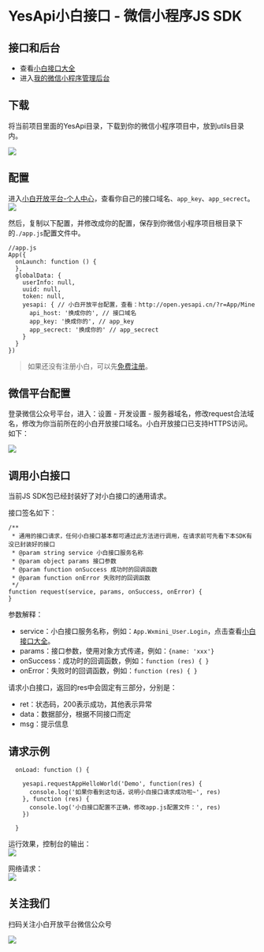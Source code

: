 # YesApi小白接口 - 微信小程序JS SDK

## 接口和后台

+ 查看[小白接口大全](http://api.yesapi.cn/docs.php)  
+ 进入[我的微信小程序管理后台](http://open.yesapi.cn/wxmini/)

## 下载
将当前项目里面的YesApi目录，下载到你的微信小程序项目中，放到utils目录内。

![](http://cdn7.okayapi.com/yesyesapi_20200319154349_9b2e2fb4f045da6efd33e32b244bb844.png)

## 配置
进入[小白开放平台-个人中心](http://open.yesapi.cn/?r=App/Mine)，查看你自己的接口域名、```app_key```、```app_secrect```。  
![](http://cdn7.okayapi.com/yesyesapi_20200319154611_81817001ebef0ca0db0d4764bf47c447.png)  

然后，复制以下配置，并修改成你的配置，保存到你微信小程序项目根目录下的```./app.js```配置文件中。  

```
//app.js
App({
  onLaunch: function () {
  },
  globalData: {
    userInfo: null,
    uuid: null,
    token: null,
    yesapi: { // 小白开放平台配置，查看：http://open.yesapi.cn/?r=App/Mine
      api_host: '换成你的', // 接口域名
      app_key: '换成你的', // app_key
      app_secrect: '换成你的' // app_secrect
    }
  }
})
```

> 如果还没有注册小白，可以先[免费注册](http://open.yesapi.cn/)。

## 微信平台配置

登录微信公众号平台，进入：设置 - 开发设置 - 服务器域名，修改request合法域名，修改为你当前所在的小白开放接口域名。小白开放接口已支持HTTPS访问。如下：  

![](http://cdn7.phalapi.net/20180325091907_c20c1b1cb2a0f9822c4faad47557be7c)  

## 调用小白接口

当前JS SDK包已经封装好了对小白接口的通用请求。  

接口签名如下：  
```
/**
 * 通用的接口请求，任何小白接口基本都可通过此方法进行调用，在请求前可先看下本SDK有没已封装好的接口
 * @param string service 小白接口服务名称
 * @param object params 接口参数
 * @param function onSuccess 成功时的回调函数
 * @param function onError 失败时的回调函数
 */
function request(service, params, onSuccess, onError) {
}
```

参数解释：  
 + service：小白接口服务名称，例如：```App.Wxmini_User.Login```，点击查看[小白接口大全](http://api.yesapi.cn/docs.html)。  
 + params：接口参数，使用对象方式传递，例如：```{name: 'xxx'}``` 
 + onSuccess：成功时的回调函数，例如：```function (res) { }```
 + onError：失败时的回调函数，例如：```function (res) { }```
 
请求小白接口，返回的res中会固定有三部分，分别是：  
 + ret：状态码，200表示成功，其他表示异常
 + data：数据部分，根据不同接口而定
 + msg：提示信息
 
## 请求示例

```
  onLoad: function () {

    yesapi.requestAppHelloWorld('Demo', function(res) {
      console.log('如果你看到这句话，说明小白接口请求成功啦~', res)
    }, function (res) {
      console.log('小白接口配置不正确，修改app.js配置文件：', res)
    })
    
  }
```  

运行效果，控制台的输出：  
![](http://cdn7.okayapi.com/yesyesapi_20200319155542_771212b07e3756e6a292c17f3880e512.png)  

网络请求：  
![](http://cdn7.okayapi.com/yesyesapi_20200319155614_78460ec48ec53e7c457dec2dbfff8d5f.png)


## 关注我们

扫码关注小白开放平台微信公众号

![](http://cdn7.okayapi.com/yesyesapi_20200301195545_4bc0953f26de3281b53235c187e55286.jpeg)  



